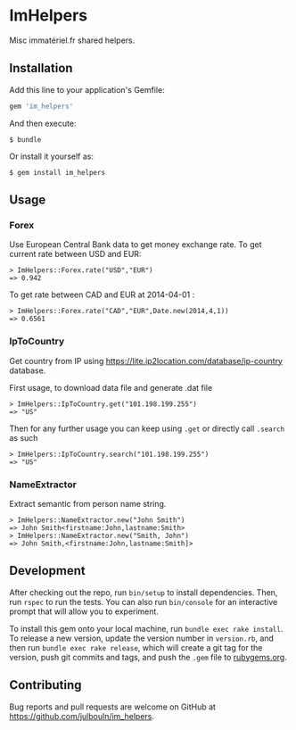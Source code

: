 # ImHelpers

Misc immatériel.fr shared helpers.

## Installation

Add this line to your application's Gemfile:

```ruby
gem 'im_helpers'
```

And then execute:

    $ bundle

Or install it yourself as:

    $ gem install im_helpers

## Usage

### Forex
Use European Central Bank data to get money exchange rate.
To get current rate between USD and EUR:

    > ImHelpers::Forex.rate("USD","EUR")
    => 0.942

To get rate between CAD and EUR at 2014-04-01 :

    > ImHelpers::Forex.rate("CAD","EUR",Date.new(2014,4,1))
    => 0.6561

### IpToCountry
Get country from IP using https://lite.ip2location.com/database/ip-country database.

First usage, to download data file and generate .dat file

    > ImHelpers::IpToCountry.get("101.198.199.255")
    => "US"

Then for any further usage you can keep using `.get` or directly call `.search` as such

    > ImHelpers::IpToCountry.search("101.198.199.255")
    => "US"

### NameExtractor
Extract semantic from person name string.

    > ImHelpers::NameExtractor.new("John Smith")
    => John Smith<firstname:John,lastname:Smith>
    > ImHelpers::NameExtractor.new("Smith, John")
    => John Smith,<firstname:John,lastname:Smith]>

## Development

After checking out the repo, run `bin/setup` to install dependencies. Then, run `rspec` to run the tests. You can also run `bin/console` for an interactive prompt that will allow you to experiment.

To install this gem onto your local machine, run `bundle exec rake install`. To release a new version, update the version number in `version.rb`, and then run `bundle exec rake release`, which will create a git tag for the version, push git commits and tags, and push the `.gem` file to [rubygems.org](https://rubygems.org).

## Contributing

Bug reports and pull requests are welcome on GitHub at https://github.com/julbouln/im_helpers.

